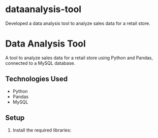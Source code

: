 # dataanalysis-tool
Developed a data analysis tool to analyze sales data for a retail store.
# Data Analysis Tool
A tool to analyze sales data for a retail store using Python and Pandas, connected to a MySQL database.

## Technologies Used
- Python
- Pandas
- MySQL

## Setup
1. Install the required libraries:
